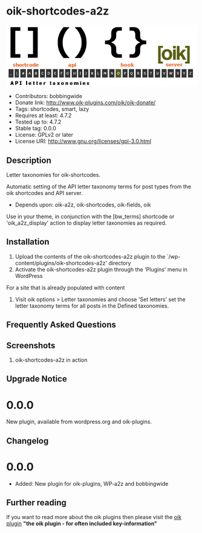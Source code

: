 # oik-shortcodes-a2z 
![banner](https://raw.githubusercontent.com/bobbingwide/oik-shortcodes-a2z/master/assets/oik-shortcodes-a2z-banner-772x250.jpg)
* Contributors: bobbingwide
* Donate link: http://www.oik-plugins.com/oik/oik-donate/
* Tags: shortcodes, smart, lazy
* Requires at least: 4.7.2
* Tested up to: 4.7.2
* Stable tag: 0.0.0
* License: GPLv2 or later
* License URI: http://www.gnu.org/licenses/gpl-3.0.html

## Description 
Letter taxonomies for oik-shortcodes.

Automatic setting of the API letter taxonomy terms for post types from the oik shortcodes and API server.

* Depends upon: oik-a2z, oik-shortcodes, oik-fields, oik

Use in your theme, in conjunction with the [bw_terms] shortcode or 'oik_a2z_display' action
to display letter taxonomies as required.


## Installation 
1. Upload the contents of the oik-shortcodes-a2z plugin to the `/wp-content/plugins/oik-shortcodes-a2z' directory
1. Activate the oik-shortcodes-a2z plugin through the 'Plugins' menu in WordPress

For a site that is already populated with content

1. Visit oik options > Letter taxonomies and choose 'Set letters' set the letter taxonomy terms for all posts in the Defined taxonomies.

## Frequently Asked Questions 

## Screenshots 
1. oik-shortcodes-a2z in action

## Upgrade Notice 
# 0.0.0 
New plugin, available from wordpress.org and oik-plugins.

## Changelog 
# 0.0.0 
* Added: New plugin for oik-plugins, WP-a2z and bobbingwide

## Further reading 
If you want to read more about the oik plugins then please visit the
[oik plugin](http://www.oik-plugins.com/oik)
**"the oik plugin - for often included key-information"**

